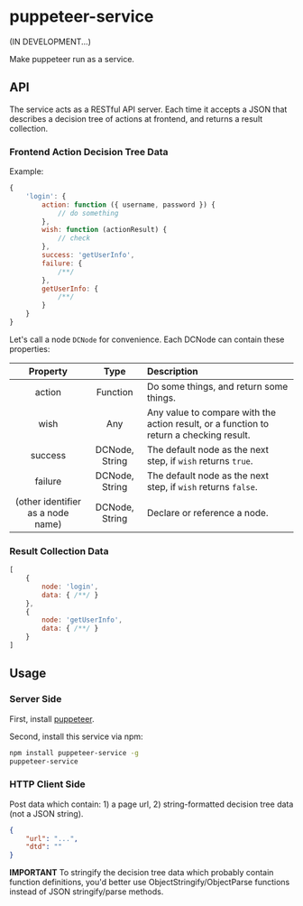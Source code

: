 # puppeteer-service

(IN DEVELOPMENT...)

Make puppeteer run as a service.

## API

The service acts as a RESTful API server. Each time it accepts a JSON that describes a decision tree of actions at frontend, and returns a result collection.

### Frontend Action Decision Tree Data

Example:

```js
{
    'login': {
        action: function ({ username, password }) {
            // do something
        },
        wish: function (actionResult) {
            // check
        },
        success: 'getUserInfo',
        failure: {
            /**/
        },
        getUserInfo: {
            /**/
        }
    }
}
```

Let's call a node `DCNode` for convenience. Each DCNode can contain these properties:

| Property | Type | Description |
| :---: | :---: | :--- |
action | Function | Do some things, and return some things.
wish | Any | Any value to compare with the action result, or a function to return a checking result.
success | DCNode, String | The default node as the next step, if `wish` returns `true`.
failure | DCNode, String | The default node as the next step, if `wish` returns `false`.
(other identifier as a node name) | DCNode, String | Declare or reference a node.

### Result Collection Data

```js
[
    {
        node: 'login',
        data: { /**/ }
    },
    {
        node: 'getUserInfo',
        data: { /**/ }
    }
]
```

## Usage

### Server Side

First, install [puppeteer](https://github.com/GoogleChrome/puppeteer).

Second, install this service via npm:

```bash
npm install puppeteer-service -g
puppeteer-service
```

### HTTP Client Side

Post data which contain: 1) a page url, 2) string-formatted decision tree data (not a JSON string).

```json
{
    "url": "...",
    "dtd": ""
}
```

**IMPORTANT** To stringify the decision tree data which probably contain function definitions, you'd better use ObjectStringify/ObjectParse functions instead of JSON stringify/parse methods.
